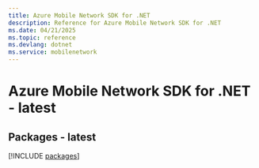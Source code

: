 ```yaml
---
title: Azure Mobile Network SDK for .NET
description: Reference for Azure Mobile Network SDK for .NET
ms.date: 04/21/2025
ms.topic: reference
ms.devlang: dotnet
ms.service: mobilenetwork
---
```

# Azure Mobile Network SDK for .NET - latest
## Packages - latest
[!INCLUDE [packages](mobile-network-index.md)]